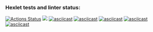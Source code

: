 ### Hexlet tests and linter status:
[![Actions Status](https://github.com/BOMBYASCHER/frontend-project-44/workflows/hexlet-check/badge.svg)](https://github.com/BOMBYASCHER/frontend-project-44/actions)
<a href="https://codeclimate.com/github/BOMBYASCHER/frontend-project-44/maintainability"><img src="https://api.codeclimate.com/v1/badges/7afc4e8157ecb1f19455/maintainability" /></a>
[![asciicast](https://asciinema.org/a/2G0fSHkRDavblruEnrO5K5PLX.svg)](https://asciinema.org/a/2G0fSHkRDavblruEnrO5K5PLX)
[![asciicast](https://asciinema.org/a/nR9bvkXkSUJuP7rSvGUObaRfu.svg)](https://asciinema.org/a/nR9bvkXkSUJuP7rSvGUObaRfu)
[![asciicast](https://asciinema.org/a/SgjfIbouEVeSHpoGrJN5vy7eQ.svg)](https://asciinema.org/a/SgjfIbouEVeSHpoGrJN5vy7eQ)
[![asciicast](https://asciinema.org/a/cyYWpskFgZFVAS58rMXr8zAdS.svg)](https://asciinema.org/a/cyYWpskFgZFVAS58rMXr8zAdS)
[![asciicast](https://asciinema.org/a/7E6cTxdMcQPsZfpPAkf5VrLfO.svg)](https://asciinema.org/a/7E6cTxdMcQPsZfpPAkf5VrLfO)